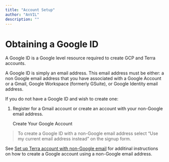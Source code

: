 ```yaml
---
title: "Account Setup"
author: "AnVIL"
description: ""
---
```


# Obtaining a Google ID


A Google ID is a Google level resource required to create GCP and Terra accounts.

A Google ID is simply an email address. This email address must be either: a non Google email address that you have associated with a Google Account or a Gmail, Google Workspace (formerly GSuite), or Google Identity email address.

If you do not have a Google ID and wish to create one: 



1. Register for a Gmail account or create an account with your non-Google email address.

    <button-link href="https://accounts.google.com/signup/v2/webcreateaccount?flowName=GlifWebSignIn&flowEntry=SignUp" target="_blank">Create Your Google Account</button-link>


>To create a Google ID with a non-Google email address select “Use my current email address instead” on the signup form.

See [Set up Terra account with non-Google email](https://support.terra.bio/hc/en-us/articles/360029186611-Setting-up-a-Google-account-with-a-non-Google-email) for additinal instructions on how to create a Google account using a non-Google email address.

